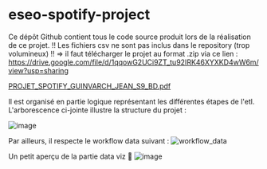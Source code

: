 # eseo-spotify-project
Ce dépôt Github contient tous le code source produit lors de la réalisation de ce projet. 
!! Les fichiers csv ne sont pas inclus dans le repository (trop volumineux) !! => il faut télécharger le projet au format .zip via ce lien : https://drive.google.com/file/d/1qqowG2UCi9ZT_tu92IRK46XYXKD4wW6m/view?usp=sharing

[PROJET_SPOTIFY_GUINVARCH_JEAN_S9_BD.pdf](https://github.com/user-attachments/files/18198933/PROJET_SPOTIFY_GUINVARCH_JEAN_S9_BD.pdf)


Il est organisé en partie logique représentant les différentes étapes de l'etl. L'arborescence ci-jointe illustre la structure du projet : 

![image](https://github.com/user-attachments/assets/184e4b21-8708-45f3-a23f-c8d6b3ea0d57)

Par ailleurs, il respecte le workflow data suivant : 
![workflow_data](https://github.com/user-attachments/assets/cabbfaab-b542-445a-a2ca-5ac1c2104969)

Un petit aperçu de la partie data viz 👀 
![image](https://github.com/user-attachments/assets/2699b6c8-0ad3-423e-a4e9-b05142f39faf)
